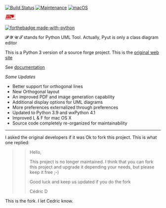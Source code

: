 
[![Build Status](https://travis-ci.com/hasii2011/PyUt.svg?branch=master)](https://travis-ci.com/hasii2011/PyUt)
[![Maintenance](https://img.shields.io/badge/Maintained%3F-yes-green.svg)](https://GitHub.com/Naereen/StrapDown.js/graphs/commit-activity)
[![macOS](https://svgshare.com/i/ZjP.svg)](https://svgshare.com/i/ZjP.svg)

<img width="34" height="17" src="./src/org/pyut/resources/img/gplv3-with-text-136x68.png"/> 

[![forthebadge made-with-python](http://ForTheBadge.com/images/badges/made-with-python.svg)](https://www.python.org/)

𝓟 𝓨 𝓤 𝓣 stands for Python UML Tool. Actually, Pyut is only a class diagram editor


This is a Python 3 version of a source forge project.  This is the [original web site](http://pyut.sourceforge.net/whatis.html)

See [documentation](https://github.com/hasii2011/PyUt/wiki)

_Some Updates_

* Better support for orthogonal lines
* New Orthogonal layout
* An improved PDF and image generation capability
* Additional display options for UML diagrams
* More preferences externalized through preferences
* Updated to Python 3.9 and wxPython 4.1
* Improved L & F for mac OS X
* Source code completely re-organized for maintainability




---------
I asked the original developers if it was Ok to fork this project.  This is what one replied:


>> Hello,
>> 
>> This project is no longer maintained.
>> I think that you can fork this project and upgrade it depending your needs, but please keep it free ;-)
>> 
>> Good luck and keep us updated if you do the fork
>> 
>> Cédric D


This is the fork. I let Cedric know.  

